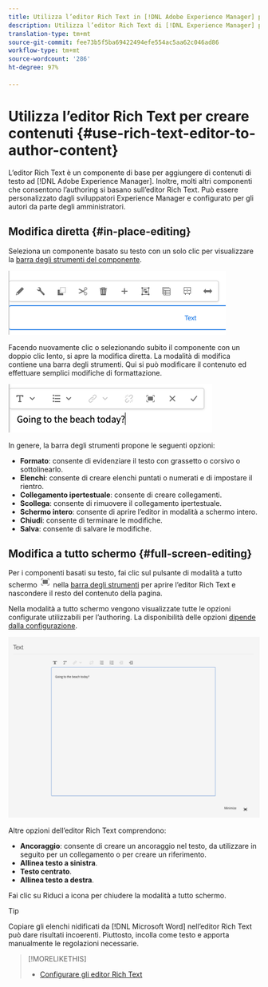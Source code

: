 ```yaml
---
title: Utilizza l’editor Rich Text in [!DNL Adobe Experience Manager] per creare contenuti.
description: Utilizza l’editor Rich Text di [!DNL Experience Manager] per creare contenuti.
translation-type: tm+mt
source-git-commit: fee73b5f5ba69422494efe554ac5aa62c046ad86
workflow-type: tm+mt
source-wordcount: '286'
ht-degree: 97%

---
```



# Utilizza l’editor Rich Text per creare contenuti {#use-rich-text-editor-to-author-content}

L’editor Rich Text è un componente di base per aggiungere di contenuti di testo ad [!DNL Adobe Experience Manager]. Inoltre, molti altri componenti che consentono l’authoring si basano sull’editor Rich Text. Può essere personalizzato dagli sviluppatori Experience Manager e configurato per gli autori da parte degli amministratori.

## Modifica diretta {#in-place-editing}

Seleziona un componente basato su testo con un solo clic per visualizzare la [barra degli strumenti del componente](/help/sites-cloud/authoring/fundamentals/editing-content.md#component-toolbar).

![Barra degli strumenti del componente](/help/sites-cloud/authoring/assets/editing-component-toolbar.png)

Facendo nuovamente clic o selezionando subito il componente con un doppio clic lento, si apre la modifica diretta. La modalità di modifica contiene una barra degli strumenti. Qui si può modificare il contenuto ed effettuare semplici modifiche di formattazione.

![Modifica diretta con l’editor Rich Text](/help/sites-cloud/authoring/assets/rte-in-place-editing.png)

In genere, la barra degli strumenti propone le seguenti opzioni:

* **Formato**: consente di evidenziare il testo con grassetto o corsivo o sottolinearlo.
* **Elenchi**: consente di creare elenchi puntati o numerati e di impostare il rientro.
* **Collegamento ipertestuale**: consente di creare collegamenti.
* **Scollega**: consente di rimuovere il collegamento ipertestuale.
* **Schermo intero**: consente di aprire l’editor in modalità a schermo intero.
* **Chiudi**: consente di terminare le modifiche.
* **Salva**: consente di salvare le modifiche.

## Modifica a tutto schermo {#full-screen-editing}

Per i componenti basati su testo, fai clic sul pulsante di modalità a tutto schermo ![Pulsante per la modalità a tutto schermo nell’editor Rich Text](/help/sites-cloud/authoring/assets/editing-full-screen.png) nella [barra degli strumenti](/help/sites-cloud/authoring/fundamentals/editing-content.md#component-toolbar) per aprire l’editor Rich Text e nascondere il resto del contenuto della pagina.

Nella modalità a tutto schermo vengono visualizzate tutte le opzioni configurate utilizzabili per l’authoring. La disponibilità delle opzioni [dipende dalla configurazione](/help/implementing/developing/extending/rich-text-editor.md).

![Editor Rich Text in modalità a tutto schermo](/help/sites-cloud/authoring/assets/rte-full-screen.png)

Altre opzioni dell’editor Rich Text comprendono:

* **Ancoraggio**: consente di creare un ancoraggio nel testo, da utilizzare in seguito per un collegamento o per creare un riferimento.
* **Allinea testo a sinistra**.
* **Testo centrato**.
* **Allinea testo a destra**.

Fai clic su Riduci a icona per chiudere la modalità a tutto schermo.

>[!TIP]
>
>Copiare gli elenchi nidificati da [!DNL Microsoft Word] nell’editor Rich Text può dare risultati incoerenti. Piuttosto, incolla come testo e apporta manualmente le regolazioni necessarie.

>[!MORELIKETHIS]
>
>* [Configurare gli editor Rich Text](/help/implementing/developing/extending/rich-text-editor.md)

